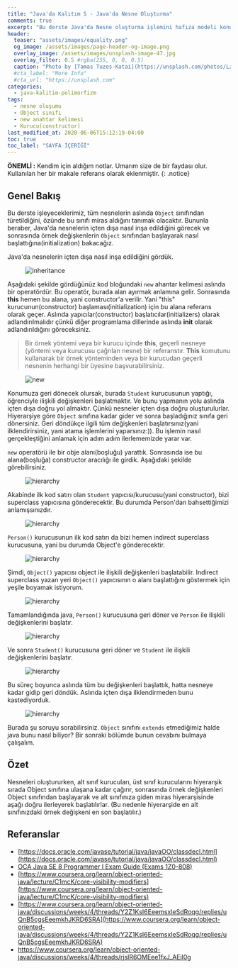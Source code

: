 ```yaml
---
title: "Java'da Kalıtım 5 - Java'da Nesne Oluşturma"
comments: true
excerpt: "Bu derste Java'da Nesne oluşturma işlemini hafıza modeli konusunda işlemiştik. Bu konuyu tekrar gözden geçirmemizin nedeni, artık kalıtım konusunu bildiğimizden, şimdi nesnelerin gerçekte nasıl inşa edildiği hakkında daha fazla ayrıntı öğrenebiliriz."
header:
  teaser: "assets/images/equality.png"
  og_image: /assets/images/page-header-og-image.png
  overlay_image: /assets/images/unsplash-image-47.jpg
  overlay_filter: 0.5 #rgba(255, 0, 0, 0.5)
  caption: "Photo by [Tamas Tuzes-Katai](https://unsplash.com/photos/LzpTVcfTBE8) on Unsplash"
  #cta_label: "More Info"
  #cta_url: "https://unsplash.com"
categories:
  - java-kalitim-polimorfizm
tags:
  - nesne oluşumu
  - Object sınıfı
  - new anahtar kelimesi
  - Kurucu(constructor)
last_modified_at: 2020-06-06T15:12:19-04:00
toc: true
toc_label: "SAYFA İÇERİĞİ"
---
```


**ÖNEMLİ :** Kendim için aldığım notlar. Umarım size de bir faydası olur. Kullanılan her bir makale referans olarak eklenmiştir.
{: .notice}

## Genel Bakış

Bu derste işleyeceklerimiz, tüm nesnelerin aslında ``Object`` sınıfından türetildiğini, özünde bu sınıfı miras aldığını tanımak olacaktır. Bununla beraber, Java'da nesnelerin içten dışa nasıl inşa edildiğini görecek ve sonrasında örnek değişkenlerin ``Object`` sınıfından başlayarak nasıl başlattığına(initialization) bakacağız.

Java'da nesnelerin içten dışa nasıl inşa edildiğini gördük.

<figure style="width: 600px" class="align-center">
  <img src="{{ site.url }}{{ site.baseurl }}/assets/images/2020-06-23-Java-inheritance5/inheritance.png" alt="inheritance">
  <figcaption></figcaption>
</figure>

Aşağıdaki şekilde gördüğünüz kod bloğundaki ``new`` ahantar kelimesi aslında bir operatördür. Bu operatör, burada alan ayırmak anlamına gelir. Sonrasında **this** hemen bu alana, yani constructor'a verilir. Yani "this" kurucunun(constructor) başlaması(initialization) için bu alana referans olarak geçer. Aslında yapıcılar(constructor) başlatıcılar(initializers) olarak adlandırılmalıdır çünkü diğer programlama dillerinde aslında **init** olarak adlandırıldığını göreceksiniz.

> Bir örnek yöntemi veya bir kurucu içinde **this**, geçerli nesneye (yöntemi veya kurucusu çağrılan nesne) bir referanstır. **This** komutunu kullanarak bir örnek yönteminden veya bir kurucudan geçerli nesnenin herhangi bir üyesine başvurabilirsiniz.

<figure style="width: 400px" class="align-center">
  <img src="{{ site.url }}{{ site.baseurl }}/assets/images/2020-06-23-Java-inheritance5/new1.png" alt="new">
  <figcaption></figcaption>
</figure>

 Konumuza geri dönecek olursak, burada ``Student`` kurucusunun yaptığı, öğrenciyle ilişkili değişkenleri başlatmaktır. Ve bunu yapmanın yolu aslında içten dışa doğru yol almaktır. Çünkü nesneler içten dışa doğru oluşturulurlar. Hiyerarşiye göre ``Object`` sınıfına kadar gider ve sonra başladığınız sınıfa geri dönersiniz. Geri döndükçe ilgili tüm değişkenleri başlatırsınız(yani ilklendirirsiniz, yani atama işlemlerini yaparsınız:)). Bu işlemin nasıl gerçekleştiğini anlamak için adım adım ilerlememizde yarar var.

  ``new`` operatörü ile bir obje alanı(boşluğu) yarattık. Sonrasında ise bu alana(boşluğa) constructor aracılığı ile girdik. Aşağıdaki şekilde görebilirsiniz.

 <figure style="width: 600px" class="align-center">
   <img src="{{ site.url }}{{ site.baseurl }}/assets/images/2020-06-23-Java-inheritance5/hierarchy1_1.png" alt="hierarchy">
   <figcaption></figcaption>
 </figure>

Akabinde ilk kod satırı olan ``Student`` yapıcısı/kurucusu(yani constructor), bizi superclass yapıcısına gönderecektir. Bu durumda Person'dan bahsettiğimizi anlamışsınızdır.

 <figure style="width: 600px" class="align-center">
   <img src="{{ site.url }}{{ site.baseurl }}/assets/images/2020-06-23-Java-inheritance5/hierarchy1_2.png" alt="hierarchy">
   <figcaption></figcaption>
 </figure>

``Person()`` kurucusunun ilk kod satırı da bizi hemen indirect superclass kurucusuna, yani bu durumda Object'e gönderecektir.

 <figure style="width: 600px" class="align-center">
   <img src="{{ site.url }}{{ site.baseurl }}/assets/images/2020-06-23-Java-inheritance5/hierarchy1_3.png" alt="hierarchy">
   <figcaption></figcaption>
 </figure>

Şimdi, ``Object()`` yapıcısı object ile ilişkili değişkenleri başlatabilir. Indirect superclass yazan yeri ``Object()`` yapıcısının o alanı başlattığını göstermek için yeşile boyamak istiyorum.

<figure style="width: 600px" class="align-center">
  <img src="{{ site.url }}{{ site.baseurl }}/assets/images/2020-06-23-Java-inheritance5/hierarchy2.png" alt="hierarchy">
  <figcaption></figcaption>
</figure>

Tamamlandığında java, ``Person()`` kurucusuna geri döner ve ``Person`` ile ilişkili değişkenlerini başlatır.

<figure style="width: 600px" class="align-center">
  <img src="{{ site.url }}{{ site.baseurl }}/assets/images/2020-06-23-Java-inheritance5/hierarchy3.png" alt="hierarchy">
  <figcaption></figcaption>
</figure>

Ve sonra ``Student()`` kurucusuna geri döner ve ``Student`` ile ilişkili değişkenlerini başlatır.

<figure style="width: 600px" class="align-center">
  <img src="{{ site.url }}{{ site.baseurl }}/assets/images/2020-06-23-Java-inheritance5/hierarchy4.png" alt="hierarchy">
  <figcaption></figcaption>
</figure>

Bu süreç boyunca aslında tüm bu değişkenleri başlattık, hatta nesneye kadar gidip geri döndük. Aslında içten dışa ilklendirmeden bunu kastediyorduk.

<figure style="width: 600px" class="align-center">
  <img src="{{ site.url }}{{ site.baseurl }}/assets/images/2020-06-23-Java-inheritance5/hierarchy5.png" alt="hierarchy">
  <figcaption></figcaption>
</figure>

Burada şu soruyu sorabilirsiniz. ``Object`` sınıfını ``extends`` etmediğimiz halde java bunu nasıl biliyor? Bir sonraki bölümde bunun cevabını bulmaya çalışalım.

## Özet

Nesneleri oluştururken, alt sınıf kurucuları, üst sınıf kurucularını hiyerarşik sırada Object sınıfına ulaşana kadar çağırır, sonrasında örnek değişkenleri Object sınıfından başlayarak ve alt sınıfınıza giden miras hiyerarşisinde aşağı doğru ilerleyerek başlatılırlar. (Bu nedenle hiyerarşide en alt sınıfınızdaki örnek değişkeni en son başlatılır.)


## Referanslar
* [https://docs.oracle.com/javase/tutorial/java/javaOO/classdecl.html](https://docs.oracle.com/javase/tutorial/java/javaOO/classdecl.html)
* [OCA Java SE 8 Programmer I Exam Guide (Exams 1Z0-808)](https://www.amazon.com/Java-Programmer-Guide-Exams-1Z0-808/dp/1260011399)
* [https://www.coursera.org/learn/object-oriented-java/lecture/C1mcK/core-visibility-modifiers](https://www.coursera.org/learn/object-oriented-java/lecture/C1mcK/core-visibility-modifiers)
* [https://www.coursera.org/learn/object-oriented-java/discussions/weeks/4/threads/Y2Z1KsI6EeemsxIeSdRoqg/replies/uQnB5cgsEeemkhJKRD6SRA](https://www.coursera.org/learn/object-oriented-java/discussions/weeks/4/threads/Y2Z1KsI6EeemsxIeSdRoqg/replies/uQnB5cgsEeemkhJKRD6SRA)
* https://www.coursera.org/learn/object-oriented-java/discussions/weeks/4/threads/rjslR6OMEee1fxJ_AEil0g
